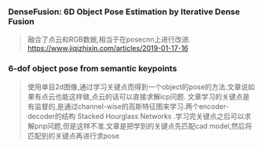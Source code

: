 ### DenseFusion: 6D Object Pose Estimation by Iterative Dense Fusion
> 融合了点云和RGB数据,相当于在posecnn上进行改进. https://www.jiqizhixin.com/articles/2019-01-17-16

### 6-dof object pose from semantic keypoints
> 使用单目2d图像,通过学习关键点而得到一个object的pose的方法.文章说如果有点云也能这样做,点云的话可以直接求解icp问题. 文章学习的关键点是有监督的,是通过channel-wise的高斯特征图来学习.两个encoder-decoder的结构 Stacked Hourglass Networks .学习完关键点之后可以求解pnp问题,但是这样不准.文章是把学到的关键点先匹配cad model,然后将匹配到的关键点再进行求pose
